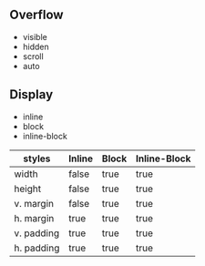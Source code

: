 ## Overflow

- visible
- hidden
- scroll
- auto

## Display

- inline
- block
- inline-block


| styles     | Inline | Block | Inline-Block |
| ---------- | ------ | ----- | ------------ |
| width      | false  | true  | true         |
| height     | false  | true  | true         |
| v. margin  | false  | true  | true         |
| h. margin  | true   | true  | true         |
| v. padding | true   | true  | true         |
| h. padding | true   | true  | true         |

